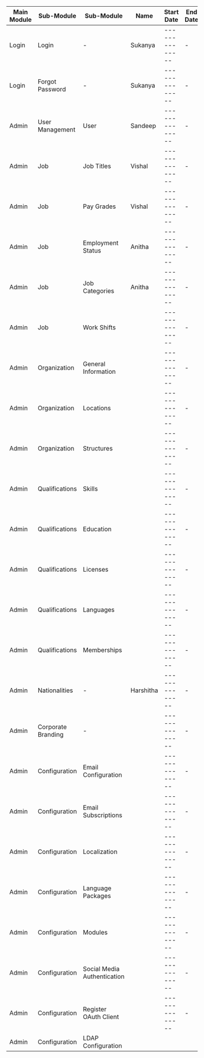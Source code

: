 |Main Module                    |Sub-Module                   |Sub-Module         |Name    |Start Date    |End Date
|-------------------------------|-----------------------------|-------------------|--------|--------------|-
|Login                          |Login                        | -                 |Sukanya |--------------|-            
|Login                          |Forgot Password              | -                 |Sukanya |--------------|-
|Admin                          |User Management              | User              |Sandeep |--------------|-
|Admin                          |Job                          | Job Titles        |Vishal  |--------------|-
|Admin                          |Job                          | Pay Grades        |Vishal  |--------------|-
|Admin                          |Job                          | Employment Status |Anitha  |--------------|-
|Admin                          |Job                          | Job Categories    |Anitha  |--------------|-
|Admin                          |Job                          | Work Shifts       |    |--------------|-
|Admin                          |Organization                 |General Information|    |--------------|-
|Admin                          |Organization                 |Locations          |    |--------------|-
|Admin                          |Organization                 |Structures         |    |--------------|-
|Admin                          |Qualifications               |Skills             |    |--------------|-
|Admin                          |Qualifications               |Education          |    |--------------|-
|Admin                          |Qualifications               |Licenses           |    |--------------|-
|Admin                          |Qualifications               |Languages          |    |--------------|-
|Admin                          |Qualifications               |Memberships        |    |--------------|-
|Admin                          |Nationalities                | -                 |Harshitha|--------------|-
|Admin                          |Corporate Branding           | -                 |    |--------------|-
|Admin                          |Configuration                |Email Configuration|    |--------------|-
|Admin                          |Configuration                |Email Subscriptions|    |--------------|-
|Admin                          |Configuration                |Localization       |    |--------------|-
|Admin                          |Configuration                |Language Packages  |    |--------------|-
|Admin                          |Configuration                |Modules            |    |--------------|-
|Admin                          |Configuration                |Social Media Authentication|  |--------------|-
|Admin                          |Configuration                |Register OAuth Client|  |--------------|-
|Admin                          |Configuration                |LDAP Configuration |
